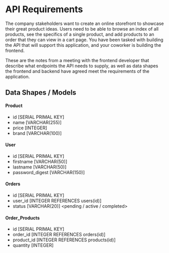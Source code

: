 # API Requirements
The company stakeholders want to create an online storefront to showcase their great product ideas. Users need to be able to browse an index of all products, see the specifics of a single product, and add products to an order that they can view in a cart page. You have been tasked with building the API that will support this application, and your coworker is building the frontend.

These are the notes from a meeting with the frontend developer that describe what endpoints the API needs to supply, as well as data shapes the frontend and backend have agreed meet the requirements of the application.


## Data Shapes / Models
#### Product
- id [SERIAL PRIMAL KEY]
- name [VARCHAR(255)]
- price [INTEGER]
-  brand [VARCHAR(100)] <optional>

#### User
- id [SERIAL PRIMAL KEY]
- firstname [VARCHAR(50)]
- lastname [VARCHAR(50)]
- password_digest [VARCHAR(150)]

#### Orders
- id [SERIAL PRIMAL KEY]
- user_id [INTEGER REFERENCES users(id)]
- status [VARCHAR(20)] <pending / active / completed>

#### Order_Products
- id [SERIAL PRIMAL KEY]
- order_id [INTEGER REFERENCES orders(id)]
- product_id [INTEGER REFERENCES products(id)]
- quantity [INTEGER]
